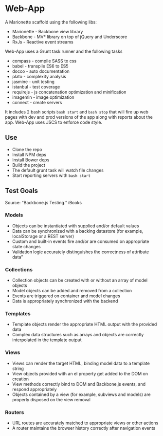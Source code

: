 # Web-App #
A Marionette scaffold using the following libs:

* Marionette - Backbone view library
* Backbone - MV* library on top of jQuery and Underscore
* RxJs - Reactive event streams

Web-App uses a Grunt task runner and the following tasks

* compass - compile SASS to css
* babel - transpile ES6 to ES5
* docco - auto documentation
* plato - complexity analysis
* jasmine - unit testing
* istanbul - test coverage
* requirejs - js concatenation optimization and minification
* imagemin - image optimization
* connect - create servers

It includes 2 bash scripts `bash start` and `bash stop` that will
fire up web pages with dev and prod versions of the app along with
reports about the app. Web-App uses JSCS to enforce code style.

## Use ##

* Clone the repo
* Install NPM deps
* Install Bower deps
* Build the project
* The default grunt task will watch file changes
* Start reporting servers with `bash start`

## Test Goals ##
Source: “Backbone.js Testing.” iBooks

### Models ###

* Objects can be instantiated with supplied and/or default values
* Data can be synchronized with a backing datastore (for example, localStorage or a REST server)
* Custom and built-in events fire and/or are consumed on appropriate state changes
* Validation logic accurately distinguishes the correctness of attribute data”

### Collections ###

* Collection objects can be created with or without an array of model objects
* Model objects can be added and removed from a collection
* Events are triggered on container and model changes
* Data is appropriately synchronized with the backend

### Templates ###

* Template objects render the appropriate HTML output with the provided data
* Complex data structures such as arrays and objects are correctly interpolated in the template output

### Views ###

* Views can render the target HTML, binding model data to a template string
* View objects provided with an el property get added to the DOM on creation
* View methods correctly bind to DOM and Backbone.js events, and respond appropriately
* Objects contained by a view (for example, subviews and models) are properly disposed on the view removal

### Routers ###

* URL routes are accurately matched to appropriate views or other actions
* A router maintains the browser history correctly after navigation events
